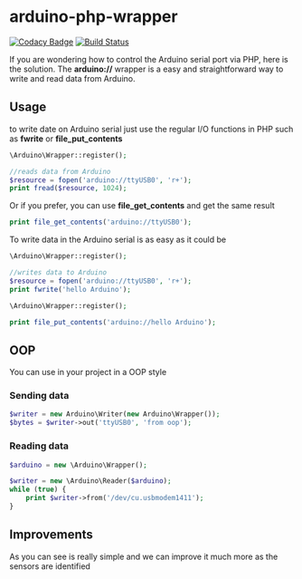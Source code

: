 # arduino-php-wrapper

[![Codacy Badge](https://api.codacy.com/project/badge/Grade/3d57a79cbf3245e0af61e9123fda26eb)](https://www.codacy.com/app/matheus-marabesi/arduino-php-wrapper?utm_source=github.com&utm_medium=referral&utm_content=marabesi/arduino-php-wrapper&utm_campaign=badger)
[![Build Status](https://travis-ci.org/marabesi/arduino-php-wrapper.svg?branch=master)](https://travis-ci.org/marabesi/arduino-php-wrapper)

If you are wondering how to control the Arduino serial port via PHP, here is the solution. 
The **arduino://** wrapper is a easy and straightforward way to write and read data from Arduino.

## Usage

to write date on Arduino serial just use the regular I/O functions in PHP such as **fwrite** or **file_put_contents**

``` php
\Arduino\Wrapper::register();

//reads data from Arduino
$resource = fopen('arduino://ttyUSB0', 'r+');
print fread($resource, 1024); 
```

Or if you prefer, you can use **file_get_contents** and get the same result
``` php
print file_get_contents('arduino://ttyUSB0');
```

To write data in the Arduino serial is as easy as it could be

``` php
\Arduino\Wrapper::register();

//writes data to Arduino
$resource = fopen('arduino://ttyUSB0', 'r+');
print fwrite('hello Arduino'); 
```

``` php
\Arduino\Wrapper::register();

print file_put_contents('arduino://hello Arduino');
```

## OOP

You can use in your project in a OOP style

### Sending data

``` php
$writer = new Arduino\Writer(new Arduino\Wrapper());
$bytes = $writer->out('ttyUSB0', 'from oop');
```
### Reading data

``` php
$arduino = new \Arduino\Wrapper();

$writer = new \Arduino\Reader($arduino);
while (true) {
    print $writer->from('/dev/cu.usbmodem1411');
}
```

## Improvements

As you can see is really simple and we can improve it much more as the sensors are identified

